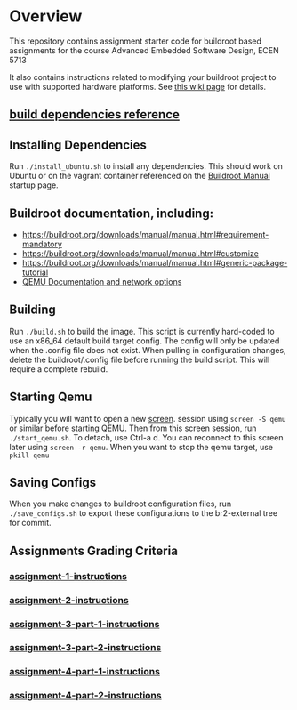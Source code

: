 # Overview

This repository contains assignment starter code for buildroot based assignments for the course Advanced Embedded Software Design, ECEN 5713

It also contains instructions related to modifying your buildroot project to use with supported hardware platforms.  See [this wiki page](https://github.com/cu-ecen-5013/buildroot-assignments-base/wiki/Supported-Hardware) for details.

## [build dependencies reference](https://github.com/cu-ecen-aeld/aesd-autotest-docker/blob/master/docker/Dockerfile)

## Installing Dependencies

Run `./install_ubuntu.sh` to install any dependencies.  This should work on Ubuntu or on the
vagrant container referenced on the [Buildroot Manual](https://buildroot.org/downloads/manual/manual.html) startup
page.

## Buildroot documentation, including:

- https://buildroot.org/downloads/manual/manual.html#requirement-mandatory
- https://buildroot.org/downloads/manual/manual.html#customize
- https://buildroot.org/downloads/manual/manual.html#generic-package-tutorial
- [QEMU Documentation and network options](https://qemu.readthedocs.io/en/v9.2.0/system/invocation.html#invocation)

## Building

Run `./build.sh` to build the image.  This script is currently hard-coded to use an x86_64 default
build target config.  The config will only be updated when the .config file does not exist.  When pulling
in configuration changes, delete the buildroot/.config file before running the build script.  This will require
a complete rebuild.

## Starting Qemu

Typically you will want to open a new [screen](https://www.gnu.org/software/screen/). session using `screen -S qemu` or similar before starting
QEMU. Then from this screen session, run `./start_qemu.sh`.
To detach, use Ctrl-a d.
You can reconnect to this screen later using `screen -r qemu`.
When you want to stop the qemu target, use `pkill qemu`

## Saving Configs
When you make changes to buildroot configuration files, run `./save_configs.sh` to export these configurations to
the br2-external tree for commit.

## Assignments Grading Criteria


### [assignment-1-instructions](https://www.coursera.org/learn/linux-system-programming-introduction-to-buildroot/supplement/bnixD/assignment-1-instructions)

### [assignment-2-instructions](https://www.coursera.org/learn/linux-system-programming-introduction-to-buildroot/supplement/U1Beh/assignment-2-instructions)

### [assignment-3-part-1-instructions](https://www.coursera.org/learn/linux-system-programming-introduction-to-buildroot/supplement/Nh4LM/assignment-3-part-1-instructions)

### [assignment-3-part-2-instructions](https://www.coursera.org/learn/linux-system-programming-introduction-to-buildroot/supplement/YGf42/assignment-3-part-2-instructions)

### [assignment-4-part-1-instructions](https://www.coursera.org/learn/linux-system-programming-introduction-to-buildroot/supplement/GT0Ld/assignment-4-part-1-instructions)

### [assignment-4-part-2-instructions](https://www.coursera.org/learn/linux-system-programming-introduction-to-buildroot/supplement/fdk6R/assignment-4-part-2-instructions)
